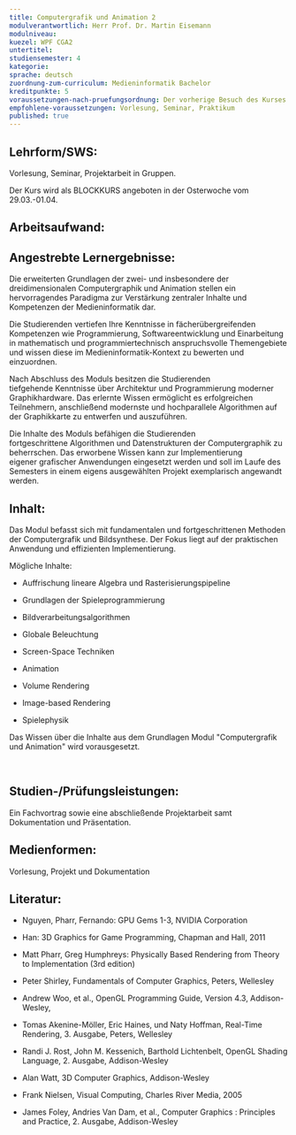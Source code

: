 ```yaml
---
title: Computergrafik und Animation 2
modulverantwortlich: Herr Prof. Dr. Martin Eisemann
modulniveau:
kuezel: WPF CGA2
untertitel:
studiensemester: 4
kategorie:
sprache: deutsch
zuordnung-zum-curriculum: Medieninformatik Bachelor
kreditpunkte: 5
voraussetzungen-nach-pruefungsordnung: Der vorherige Besuch des Kurses Computergrafik und Animation wird dringend empfohlen. Grundlegende Programmierkenntnisse einer objektorientierten Programmiersprache (Java, C++, oder ähnliches) und mathematische Kenntnisse aus dem Grundstudium (Vektoren, Matrizen).
empfohlene-voraussetzungen: Vorlesung, Seminar, Praktikum
published: true
---
```


## Lehrform/SWS:
Vorlesung, Seminar, Projektarbeit in Gruppen.  


Der Kurs wird als BLOCKKURS angeboten in der Osterwoche vom 29.03.-01.04.

## Arbeitsaufwand:

## Angestrebte Lernergebnisse:
Die erweiterten Grundlagen der zwei- und insbesondere der dreidimensionalen Computergraphik und Animation stellen ein hervorragendes Paradigma zur Verstärkung zentraler Inhalte und Kompetenzen der Medieninformatik dar.  


Die Studierenden vertiefen Ihre Kenntnisse in fächerübergreifenden Kompetenzen wie Programmierung, Softwareentwicklung und Einarbeitung in mathematisch und programmiertechnisch anspruchsvolle Themengebiete und wissen diese im Medieninformatik-Kontext zu bewerten und einzuordnen.  


Nach Abschluss des Moduls besitzen die Studierenden tiefgehende Kenntnisse über Architektur und Programmierung moderner Graphikhardware. Das erlernte Wissen ermöglicht es erfolgreichen Teilnehmern, anschließend modernste und hochparallele Algorithmen auf der Graphikkarte zu entwerfen und auszuführen.  


Die Inhalte des Moduls befähigen die Studierenden fortgeschrittene Algorithmen und Datenstrukturen der Computergraphik zu beherrschen. Das erworbene Wissen kann zur Implementierung eigener grafischer Anwendungen eingesetzt werden und soll im Laufe des Semesters in einem eigens ausgewählten Projekt exemplarisch angewandt werden.

## Inhalt:
Das Modul befasst sich mit fundamentalen und fortgeschrittenen Methoden der Computergrafik und Bildsynthese. Der Fokus liegt auf der praktischen Anwendung und effizienten Implementierung.  


Mögliche Inhalte:  




- Auffrischung lineare Algebra und Rasterisierungspipeline

- Grundlagen der Spieleprogrammierung

- Bildverarbeitungsalgorithmen

- Globale Beleuchtung

- Screen-Space Techniken

- Animation

- Volume Rendering

- Image-based Rendering

- Spielephysik



Das Wissen über die Inhalte aus dem Grundlagen Modul "Computergrafik und Animation" wird vorausgesetzt.  


 

## Studien-/Prüfungsleistungen:
Ein Fachvortrag sowie eine abschließende Projektarbeit samt Dokumentation und Präsentation.

## Medienformen:
Vorlesung, Projekt und Dokumentation

## Literatur:
- Nguyen, Pharr, Fernando: GPU Gems 1-3, NVIDIA Corporation

- Han: 3D Graphics for Game Programming, Chapman and Hall, 2011

- Matt Pharr, Greg Humphreys: Physically Based Rendering from Theory to Implementation (3rd edition)

- Peter Shirley, Fundamentals of Computer Graphics, Peters, Wellesley

- Andrew Woo, et al., OpenGL Programming Guide, Version 4.3, Addison-Wesley,

- Tomas Akenine-Möller, Eric Haines, und Naty Hoffman, Real-Time Rendering, 3. Ausgabe, Peters, Wellesley

- Randi J. Rost, John M. Kessenich, Barthold Lichtenbelt, OpenGL Shading Language, 2. Ausgabe, Addison-Wesley

- Alan Watt, 3D Computer Graphics, Addison-Wesley

- Frank Nielsen, Visual Computing, Charles River Media, 2005

- James Foley, Andries Van Dam, et al., Computer Graphics : Principles and Practice, 2. Ausgabe, Addison-Wesley

